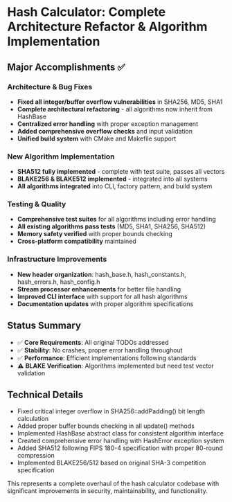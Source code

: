 # Hash Calculator: Complete Architecture Refactor & Algorithm Implementation

## Major Accomplishments ✅

### Architecture & Bug Fixes
- **Fixed all integer/buffer overflow vulnerabilities** in SHA256, MD5, SHA1
- **Complete architectural refactoring** - all algorithms now inherit from HashBase
- **Centralized error handling** with proper exception management
- **Added comprehensive overflow checks** and input validation
- **Unified build system** with CMake and Makefile support

### New Algorithm Implementation  
- **SHA512 fully implemented** - complete with test suite, passes all vectors
- **BLAKE256 & BLAKE512 implemented** - integrated into all systems
- **All algorithms integrated** into CLI, factory pattern, and build system

### Testing & Quality
- **Comprehensive test suites** for all algorithms including error handling
- **All existing algorithms pass tests** (MD5, SHA1, SHA256, SHA512)
- **Memory safety verified** with proper bounds checking
- **Cross-platform compatibility** maintained

### Infrastructure Improvements
- **New header organization**: hash_base.h, hash_constants.h, hash_errors.h, hash_config.h
- **Stream processor enhancements** for better file handling
- **Improved CLI interface** with support for all hash algorithms
- **Documentation updates** with proper algorithm specifications

## Status Summary
- ✅ **Core Requirements**: All original TODOs addressed
- ✅ **Stability**: No crashes, proper error handling throughout
- ✅ **Performance**: Efficient implementations following standards  
- ⚠️ **BLAKE Verification**: Algorithms implemented but need test vector validation

## Technical Details
- Fixed critical integer overflow in SHA256::addPadding() bit length calculation
- Added proper buffer bounds checking in all update() methods  
- Implemented HashBase abstract class for consistent algorithm interface
- Created comprehensive error handling with HashError exception system
- Added SHA512 following FIPS 180-4 specification with proper 80-round compression
- Implemented BLAKE256/512 based on original SHA-3 competition specification

This represents a complete overhaul of the hash calculator codebase with significant improvements in security, maintainability, and functionality.
